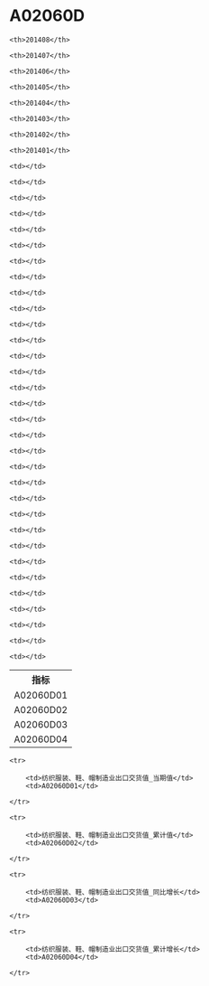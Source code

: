 A02060D
======


<table>

<tr>
    <th>指标</th>
    
    <th>201408</th>
    
    <th>201407</th>
    
    <th>201406</th>
    
    <th>201405</th>
    
    <th>201404</th>
    
    <th>201403</th>
    
    <th>201402</th>
    
    <th>201401</th>
    
</tr>


<tr>
    <td>A02060D01</td>
    
    <td></td>
    
    <td></td>
    
    <td></td>
    
    <td></td>
    
    <td></td>
    
    <td></td>
    
    <td></td>
    
    <td></td>
    

</tr>

<tr>
    <td>A02060D02</td>
    
    <td></td>
    
    <td></td>
    
    <td></td>
    
    <td></td>
    
    <td></td>
    
    <td></td>
    
    <td></td>
    
    <td></td>
    

</tr>

<tr>
    <td>A02060D03</td>
    
    <td></td>
    
    <td></td>
    
    <td></td>
    
    <td></td>
    
    <td></td>
    
    <td></td>
    
    <td></td>
    
    <td></td>
    

</tr>

<tr>
    <td>A02060D04</td>
    
    <td></td>
    
    <td></td>
    
    <td></td>
    
    <td></td>
    
    <td></td>
    
    <td></td>
    
    <td></td>
    
    <td></td>
    

</tr>


</table>

<table>
    
    <tr>

        <td>纺织服装、鞋、帽制造业出口交货值_当期值</td>
        <td>A02060D01</td>

    </tr>
    
    <tr>

        <td>纺织服装、鞋、帽制造业出口交货值_累计值</td>
        <td>A02060D02</td>

    </tr>
    
    <tr>

        <td>纺织服装、鞋、帽制造业出口交货值_同比增长</td>
        <td>A02060D03</td>

    </tr>
    
    <tr>

        <td>纺织服装、鞋、帽制造业出口交货值_累计增长</td>
        <td>A02060D04</td>

    </tr>
    
</table>
